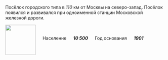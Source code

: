 <!--2021-10-26 00:36:01-->
Посёлок городского типа в *110* км от Москвы на северо-запад.
Посёлок появился и развивался при одноименной станции Московской железной дороги.

<img src="/posts/Места Подмосковья/Shahovskaya.gif" align="middle" width="96px"> &emsp; 
Население &emsp; ***10 500*** &emsp;
Год основания &emsp; ***1901***